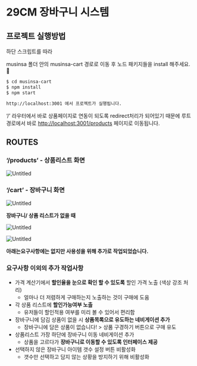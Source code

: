# 29CM 장바구니 시스템

## 프로젝트 실행방법

하단 스크립트를 따라 

musinsa 폴더 안의 musinsa-cart 경로로 이동 후 노드 패키지들을 install 해주세요. 🙂

```bash
$ cd musinsa-cart
$ npm install
$ npm start

http://localhost:3001 에서 프로젝트가 실행됩니다.
```

‘/’ 라우터에서 바로 상품페이지로 연동이 되도록 redirect처리가 되어있기 때문에 루트 경로에서 바로 [http://localhost:3001/products](http://localhost:3001/products) 페이지로 이동됩니다.

## ROUTES

### **‘/products’ - 상품리스트 화면**

![Untitled](https://s3-us-west-2.amazonaws.com/secure.notion-static.com/2de8827c-91a3-4385-8541-66b6fb8e987a/Untitled.png)

### **‘/cart’ - 장바구니 화면**

![Untitled](https://s3-us-west-2.amazonaws.com/secure.notion-static.com/c789a55f-a88c-48e2-97ec-b6657433603a/Untitled.png)

**장바구니/ 상품 리스트가 없을 때**

![Untitled](https://s3-us-west-2.amazonaws.com/secure.notion-static.com/cbc3054f-5982-4c7c-bba7-ff8612cb43d5/Untitled.png)

![Untitled](https://s3-us-west-2.amazonaws.com/secure.notion-static.com/5aed39c6-ec38-41b3-81c7-c6c125e6882c/Untitled.png)

**아래는요구사항에는 없지만 사용성을 위해 추가로 작업되었습니다.** 

### 요구사항 이외의 추가 작업사항

- 가격 계산기에서 **할인율을 눈으로 확인 할 수 있도록** 할인 가격 노출 (색상 강조 처리)
    - 얼마나 더 저렴하게 구매하는지 노출하는 것이 구매에 도움
- 각 상품 리스트에 **할인가능여부 노출**
    - 유저들이 할인적용 여부를 미리 볼 수 있어서 편리함
- 장바구니에 담김 상품이 없을 시 **상품목록으로 유도하는 네비게이션 추가**
    - 장바구니에 담은 상품이 없습니다! > 상품 구경하기 버튼으로 구매 유도
- 상품리스트 가장 하단에 장바구니 이동 네비게이션 추가
    - 상품을 고르다가 **장바구니로 이동할 수 있도록 인터페이스 제공**
- 선택하지 않은 장바구니 아이템 갯수 설정 버튼 비활성화
    - 갯수만 선택하고 담지 않는 상황을 방지하기 위해 비활성화